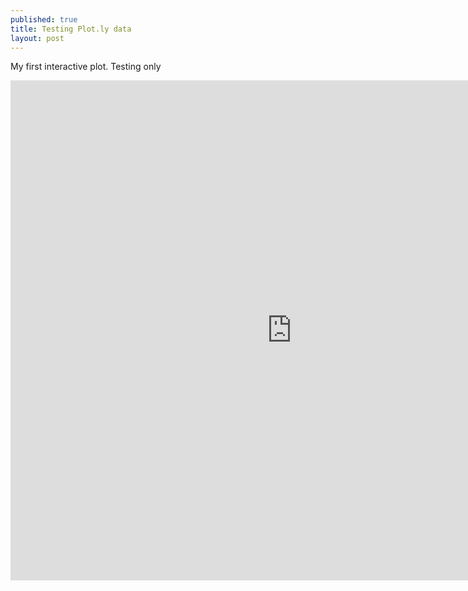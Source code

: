 ```yaml
---
published: true
title: Testing Plot.ly data
layout: post
---
```

My first interactive plot. 
Testing only

<iframe width="900" height="800" frameborder="0" scrolling="no" src="https://plot.ly/~NathanielRSwain/2.embed"></iframe>